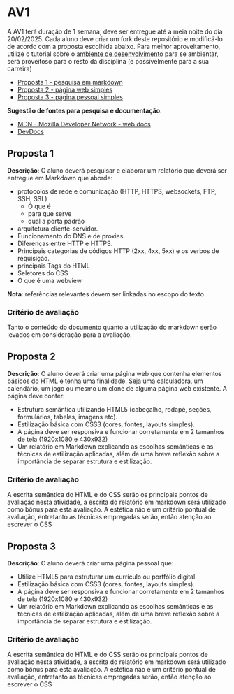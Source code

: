 # AV1
A AV1 terá duração de 1 semana, deve ser entregue até a meia noite do dia 20/02/2025.
Cada aluno deve criar um fork deste repositório e modificá-lo de acordo com a proposta escolhida abaixo.
Para melhor aproveitamento, utilize o tutorial sobre o [ambiente de desenvolvimento](https://github.com/prof-hfabio/ambiente) para se ambientar, será proveitoso para o resto da disciplina (e possivelmente para a sua carreira)

- [Proposta 1 - pesquisa em markdown](#proposta-1)
- [Proposta 2 - página web simples](#proposta-2)
- [Proposta 3 - página pessoal simples](#proposta-3)

**Sugestão de fontes para pesquisa e documentação**:
- [MDN - Mozilla Developer Network - web docs](https://developer.mozilla.org/)
- [DevDocs](https://devdocs.io/)

## Proposta 1 
**Descrição**: O aluno deverá pesquisar e elaborar um relatório que deverá ser entregue em Markdown que aborde:
- protocolos de rede e comunicação (HTTP, HTTPS, websockets, FTP, SSH, SSL)
  - O que é
  - para que serve
  - qual a porta padrão 
- arquitetura cliente-servidor.
- Funcionamento do DNS e de proxies.
- Diferenças entre HTTP e HTTPS.
- Principais categorias de códigos HTTP (2xx, 4xx, 5xx) e os verbos de requisição.
- principais Tags do HTML
- Seletores do CSS
- O que é uma webview  

**Nota**: referências relevantes devem ser linkadas no escopo do texto
### Critério de avaliação 
Tanto o conteúdo do documento quanto a utilização do markdown serão levados em consideração para a avaliação.

## Proposta 2
**Descrição**: O aluno deverá criar uma página web que contenha elementos básicos do HTML e tenha uma finalidade. Seja uma calculadora, um calendário, um jogo ou mesmo um clone de alguma página web existente. 
A página deve conter:
- Estrutura semântica utilizando HTML5 (cabeçalho, rodapé, seções, formulários, tabelas, imagens etc).
- Estilização básica com CSS3 (cores, fontes, layouts simples).
- A página deve ser responsiva e funcionar corretamente em 2 tamanhos de tela (1920x1080 e 430x932)
- Um relatório em Markdown explicando as escolhas semânticas e as técnicas de estilização aplicadas, além de uma breve reflexão sobre a importância de separar estrutura e estilização.
### Critério de avaliação 
A escrita semântica do HTML e do CSS serão os principais pontos de avaliação nesta atividade, a escrita do relatório em markdown será utilizado como bônus para esta avaliação.
A estética não é um critério pontual de avaliação, entretanto as técnicas empregadas serão, então atenção ao escrever o CSS

## Proposta 3
**Descrição**: O aluno deverá criar uma página pessoal que:
- Utilize HTML5 para estruturar um currículo ou portfólio digital.
- Estilização básica com CSS3 (cores, fontes, layouts simples).
- A página deve ser responsiva e funcionar corretamente em 2 tamanhos de tela (1920x1080 e 430x932)
- Um relatório em Markdown explicando as escolhas semânticas e as técnicas de estilização aplicadas, além de uma breve reflexão sobre a importância de separar estrutura e estilização.
### Critério de avaliação 
A escrita semântica do HTML e do CSS serão os principais pontos de avaliação nesta atividade, a escrita do relatório em markdown será utilizado como bônus para esta avaliação.
A estética não é um critério pontual de avaliação, entretanto as técnicas empregadas serão, então atenção ao escrever o CSS
